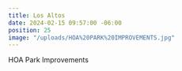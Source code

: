 ```yaml
---
title: Los Altos
date: 2024-02-15 09:57:00 -06:00
position: 25
image: "/uploads/HOA%20PARK%20IMPROVEMENTS.jpg"
---
```


HOA Park Improvements
